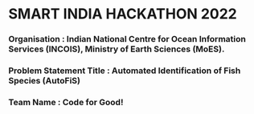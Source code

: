 # SMART INDIA HACKATHON 2022
### Organisation : Indian National Centre for Ocean Information Services (INCOIS), Ministry of Earth Sciences (MoES).
### Problem Statement Title : Automated Identification of Fish Species (AutoFiS)
### Team Name : Code for Good!


